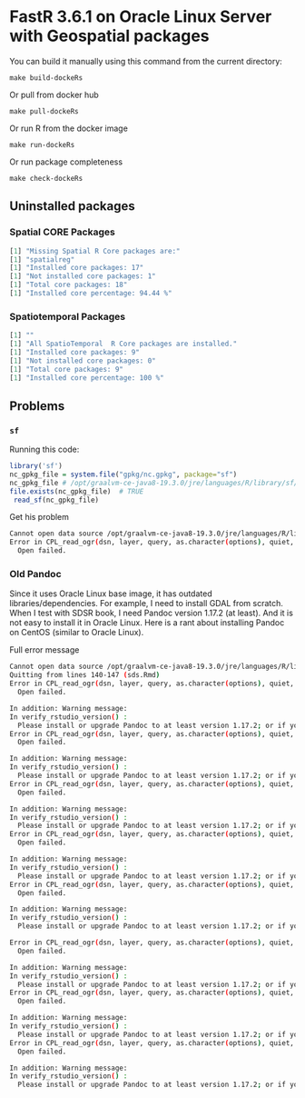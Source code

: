 # FastR 3.6.1 on Oracle Linux Server with Geospatial packages

You can build it manually using this command from the current directory:

`make build-dockeRs`

Or pull from docker hub

`make pull-dockeRs`

Or run R from the docker image

`make run-dockeRs`

Or run package completeness

`make check-dockeRs`

## Uninstalled packages

### Spatial CORE Packages

```R
[1] "Missing Spatial R Core packages are:"
[1] "spatialreg"
[1] "Installed core packages: 17"
[1] "Not installed core packages: 1"
[1] "Total core packages: 18"
[1] "Installed core percentage: 94.44 %"
```

### Spatiotemporal Packages

```R
[1] ""
[1] "All SpatioTemporal  R Core packages are installed."
[1] "Installed core packages: 9"
[1] "Not installed core packages: 0"
[1] "Total core packages: 9"
[1] "Installed core percentage: 100 %"
```

## Problems

### `sf`

Running this code:

```R
library('sf')
nc_gpkg_file = system.file("gpkg/nc.gpkg", package="sf")
nc_gpkg_file # /opt/graalvm-ce-java8-19.3.0/jre/languages/R/library/sf/gpkg/nc.gpkg
file.exists(nc_gpkg_file)  # TRUE
 read_sf(nc_gpkg_file)
```

Get his problem

```bash
Cannot open data source /opt/graalvm-ce-java8-19.3.0/jre/languages/R/library/sf/gpkg/nc.gpkg
Error in CPL_read_ogr(dsn, layer, query, as.character(options), quiet,  :
  Open failed.
```

### Old Pandoc

Since it uses Oracle Linux base image, it has outdated libraries/dependencies.  For example, I need to install GDAL from scratch. When I test with SDSR book, I need Pandoc version 1.17.2 (at least). And it is not easy to install it in Oracle Linux. Here is a rant about installing Pandoc on CentOS (similar to Oracle Linux).

Full error message

```bash
Cannot open data source /opt/graalvm-ce-java8-19.3.0/jre/languages/R/library/sf/gpkg/nc.gpkg
Quitting from lines 140-147 (sds.Rmd) 
Error in CPL_read_ogr(dsn, layer, query, as.character(options), quiet,  :
  Open failed.

In addition: Warning message:
In verify_rstudio_version() :
  Please install or upgrade Pandoc to at least version 1.17.2; or if you are using RStudio, you can just install RStudio 1.0+.
Error in CPL_read_ogr(dsn, layer, query, as.character(options), quiet,  :
  Open failed.

In addition: Warning message:
In verify_rstudio_version() :
  Please install or upgrade Pandoc to at least version 1.17.2; or if you are using RStudio, you can just install RStudio 1.0+.
Error in CPL_read_ogr(dsn, layer, query, as.character(options), quiet,  :
  Open failed.

In addition: Warning message:
In verify_rstudio_version() :
  Please install or upgrade Pandoc to at least version 1.17.2; or if you are using RStudio, you can just install RStudio 1.0+.
Error in CPL_read_ogr(dsn, layer, query, as.character(options), quiet,  :
  Open failed.

In addition: Warning message:
In verify_rstudio_version() :
  Please install or upgrade Pandoc to at least version 1.17.2; or if you are using RStudio, you can just install RStudio 1.0+.
Error in CPL_read_ogr(dsn, layer, query, as.character(options), quiet,  :
  Open failed.

In addition: Warning message:
In verify_rstudio_version() :
  Please install or upgrade Pandoc to at least version 1.17.2; or if you are using RStudio, you can just install RStudio 1.0+.

Error in CPL_read_ogr(dsn, layer, query, as.character(options), quiet,  :
  Open failed.

In addition: Warning message:
In verify_rstudio_version() :
  Please install or upgrade Pandoc to at least version 1.17.2; or if you are using RStudio, you can just install RStudio 1.0+.
Error in CPL_read_ogr(dsn, layer, query, as.character(options), quiet,  :
  Open failed.

In addition: Warning message:
In verify_rstudio_version() :
  Please install or upgrade Pandoc to at least version 1.17.2; or if you are using RStudio, you can just install RStudio 1.0+.
Error in CPL_read_ogr(dsn, layer, query, as.character(options), quiet,  :
  Open failed.

In addition: Warning message:
In verify_rstudio_version() :
  Please install or upgrade Pandoc to at least version 1.17.2; or if you are using RStudio, you can just install RStudio 1.0+.
```
